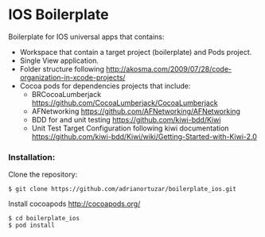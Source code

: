 IOS Boilerplate
===============

Boilerplate for IOS universal apps that contains:

- Workspace that contain a target project (boilerplate) and Pods project.
- Single View application.
- Folder structure following http://akosma.com/2009/07/28/code-organization-in-xcode-projects/
- Cocoa pods for dependencies projects that include:
  - BRCocoaLumberjack https://github.com/CocoaLumberjack/CocoaLumberjack
  - AFNetworking https://github.com/AFNetworking/AFNetworking
  - BDD for and  unit testing https://github.com/kiwi-bdd/Kiwi
  - Unit Test Target Configuration following kiwi documentation https://github.com/kiwi-bdd/Kiwi/wiki/Getting-Started-with-Kiwi-2.0

### Installation:

Clone the repository:

    $ git clone https://github.com/adrianortuzar/boilerplate_ios.git

Install cocoapods http://cocoapods.org/

    $ cd boilerplate_ios
    $ pod install
